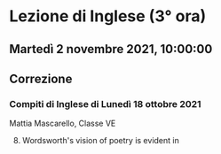 #  Lezione di Inglese (3° ora)
## Martedì 2 novembre 2021, 10:00:00
## Correzione

### Compiti di Inglese di Lunedì 18 ottobre 2021
Mattia Mascarello, Classe VE

8. Wordsworth's vision of poetry is evident in 
<!--stackedit_data:
eyJoaXN0b3J5IjpbNDMyMzMwMjk0XX0=
-->